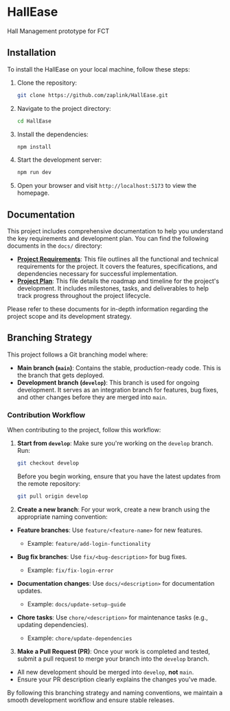 # HallEase

Hall Management prototype for FCT

## Installation

To install the HallEase on your local machine, follow these steps:

1. Clone the repository:
   ```bash
   git clone https://github.com/zaplink/HallEase.git
   ```
2. Navigate to the project directory:
   ```bash
   cd HallEase
   ```
3. Install the dependencies:
   ```bash
   npm install
   ```
4. Start the development server:
   ```bash
   npm run dev
   ```
5. Open your browser and visit `http://localhost:5173` to view the homepage.

## Documentation

This project includes comprehensive documentation to help you understand the key requirements and development plan. You can find the following documents in the `docs/` directory:

- **[Project Requirements](docs/requirements.md)**: This file outlines all the functional and technical requirements for the project. It covers the features, specifications, and dependencies necessary for successful implementation.
- **[Project Plan](docs/plan.md)**: This file details the roadmap and timeline for the project's development. It includes milestones, tasks, and deliverables to help track progress throughout the project lifecycle.

Please refer to these documents for in-depth information regarding the project scope and its development strategy.

## Branching Strategy

This project follows a Git branching model where:

- **Main branch (`main`)**: Contains the stable, production-ready code. This is the branch that gets deployed.
- **Development branch (`develop`)**: This branch is used for ongoing development. It serves as an integration branch for features, bug fixes, and other changes before they are merged into `main`.

### Contribution Workflow

When contributing to the project, follow this workflow:

1. **Start from `develop`**: Make sure you're working on the `develop` branch. Run:

   ```bash
   git checkout develop
   ```

   Before you begin working, ensure that you have the latest updates from the remote repository:

   ```bash
   git pull origin develop
   ```

2. **Create a new branch**: For your work, create a new branch using the appropriate naming convention:

- **Feature branches**: Use `feature/<feature-name>` for new features.

  - Example: `feature/add-login-functionality`

- **Bug fix branches**: Use `fix/<bug-description>` for bug fixes.

  - Example: `fix/fix-login-error`

- **Documentation changes**: Use `docs/<description>` for documentation updates.

  - Example: `docs/update-setup-guide`

- **Chore tasks**: Use `chore/<description>` for maintenance tasks (e.g., updating dependencies).
  - Example: `chore/update-dependencies`

3. **Make a Pull Request (PR)**: Once your work is completed and tested, submit a pull request to merge your branch into the `develop` branch.

- All new development should be merged into `develop`, **not** `main`.
- Ensure your PR description clearly explains the changes you've made.

By following this branching strategy and naming conventions, we maintain a smooth development workflow and ensure stable releases.
